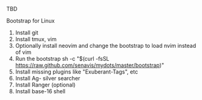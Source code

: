 TBD

Bootstrap for Linux
1. Install git
2. Install tmux, vim
3. Optionally install neovim and change the bootstrap to load nvim instead of vim
4. Run the bootstrap
    sh -c "$(curl -fsSL https://raw.github.com/senavis/mydots/master/bootstrap)"
5. Install missing plugins like "Exuberant-Tags", etc
6. Install Ag- silver searcher
7. Install Ranger (optional)
8. Install base-16 shell
